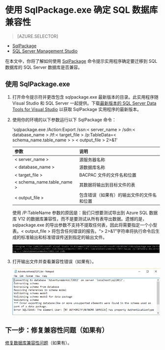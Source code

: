 <properties
   pageTitle="使用 SqlPackage.exe 确定 SQL 数据库兼容性"
   description="Azure SQL 数据库, 数据库迁移, SQL 数据库兼容性, SqlPackage"
   services="sql-database"
   documentationCenter=""
   authors="carlrabeler"
   manager="jeffreyg"
   editor=""/>

<tags
   ms.service="sql-database"
   ms.date="03/14/2016"
   wacn.date="03/24/2016"/>

# 使用 SqlPackage.exe 确定 SQL 数据库兼容性

> [AZURE.SELECTOR]
- [SqlPackage](/documentation/articles/sql-database-cloud-migrate-determine-compatibility-sqlpackage)
- [SQL Server Management Studio](/documentation/articles/sql-database-cloud-migrate-determine-compatibility-ssms)

在本文中，你将了解如何使用 [SqlPackage](https://msdn.microsoft.com/zh-cn/library/hh550080.aspx) 命令提示实用程序确定要迁移到 SQL 数据库的 SQL Server 数据库是否兼容。

## 使用 SqlPackage.exe

1. 打开命令提示符并更改包含 sqlpackage.exe 最新版本的目录。此实用程序随 Visual Studio 和 SQL Server 一起提供。下载[最新版本的 SQL Server Data Tools for Visual Studio](https://msdn.microsoft.com/zh-cn/library/mt204009.aspx) 以获取 SqlPackage 实用程序的最新版本。
2. 使用你的环境的以下参数运行以下 SqlPackage 命令：

	'sqlpackage.exe /Action:Export /ssn:< server_name > /sdn:< database_name > /tf:< target_file > /p:TableData=< schema_name.table_name > > < output_file > 2>&1'

	| 参数 | 说明 |
	|---|---|
	| < server_name > | 源服务器名称 |
	| < database_name > | 源数据库名称 |
	| < target_file > | BACPAC 文件的文件名和位置 |
	| < schema_name.table_name > | 其数据将输出到目标文件的表 |
	| < output_file > | 包含错误（如果有）的输出文件的文件名和位置 |

	使用 /P:TableName 参数的原因是：我们只想要测试导出到 Azure SQL 数据库 V12 的数据库兼容性，而不是要测试从所有表导出数据。遗憾的是，sqlpackage.exe 的导出参数不支持不提取任何表，因此将需要指定一个小型表。< output_file > 将包含任何错误的报告。“> 2>&1”字符串将执行命令后生成的标准输出和标准错误传送到指定的输出文件。

	![通过“任务”菜单导出数据层应用程序](./media/sql-database-cloud-migrate/TestForCompatibilityUsingSQLPackage01.png)

3. 打开输出文件并查看兼容性错误（如果有）。

	![通过“任务”菜单导出数据层应用程序](./media/sql-database-cloud-migrate/TestForCompatibilityUsingSQLPackage02.png)

## 下一步：修复兼容性问题（如果有）

[修复数据库兼容性问题](/documentation/articles/sql-database-cloud-migrate-fix-compatibility-issues)（如果有）。

<!---HONumber=Mooncake_0104_2016-->
